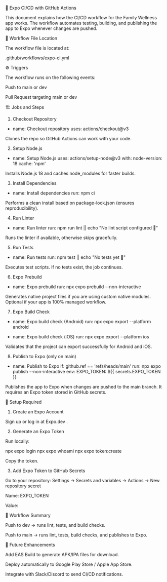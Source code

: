 🚀 Expo CI/CD with GitHub Actions

This document explains how the CI/CD workflow for the Family Wellness app works. The workflow automates testing, building, and publishing the app to Expo whenever changes are pushed.

📂 Workflow File Location

The workflow file is located at:

.github/workflows/expo-ci.yml

⚙️ Triggers

The workflow runs on the following events:

Push to main or dev

Pull Request targeting main or dev

🏗 Jobs and Steps
1. Checkout Repository
- name: Checkout repository
  uses: actions/checkout@v3


Clones the repo so GitHub Actions can work with your code.

2. Setup Node.js
- name: Setup Node.js
  uses: actions/setup-node@v3
  with:
    node-version: 18
    cache: 'npm'


Installs Node.js 18 and caches node_modules for faster builds.

3. Install Dependencies
- name: Install dependencies
  run: npm ci


Performs a clean install based on package-lock.json (ensures reproducibility).

4. Run Linter
- name: Run linter
  run: npm run lint || echo "No lint script configured 🚧"


Runs the linter if available, otherwise skips gracefully.

5. Run Tests
- name: Run tests
  run: npm test || echo "No tests yet 🚧"


Executes test scripts. If no tests exist, the job continues.

6. Expo Prebuild
- name: Expo prebuild
  run: npx expo prebuild --non-interactive


Generates native project files if you are using custom native modules.
Optional if your app is 100% managed workflow.

7. Expo Build Check
- name: Expo build check (Android)
  run: npx expo export --platform android

- name: Expo build check (iOS)
  run: npx expo export --platform ios


Validates that the project can export successfully for Android and iOS.

8. Publish to Expo (only on main)
- name: Publish to Expo
  if: github.ref == 'refs/heads/main'
  run: npx expo publish --non-interactive
  env:
    EXPO_TOKEN: ${{ secrets.EXPO_TOKEN }}


Publishes the app to Expo when changes are pushed to the main branch.
It requires an Expo token stored in GitHub secrets.

🔑 Setup Required
1. Create an Expo Account

Sign up or log in at Expo.dev
.

2. Generate an Expo Token

Run locally:

npx expo login
npx expo whoami
npx expo token:create


Copy the token.

3. Add Expo Token to GitHub Secrets

Go to your repository:
Settings → Secrets and variables → Actions → New repository secret

Name: EXPO_TOKEN

Value: <your-generated-token>

🔄 Workflow Summary

Push to dev → runs lint, tests, and build checks.

Push to main → runs lint, tests, build checks, and publishes to Expo.

📌 Future Enhancements

Add EAS Build to generate APK/IPA files for download.

Deploy automatically to Google Play Store / Apple App Store.

Integrate with Slack/Discord to send CI/CD notifications.